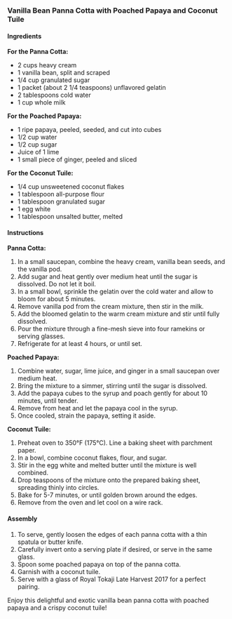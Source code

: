 ### Vanilla Bean Panna Cotta with Poached Papaya and Coconut Tuile

#### Ingredients

**For the Panna Cotta:**
- 2 cups heavy cream
- 1 vanilla bean, split and scraped
- 1/4 cup granulated sugar
- 1 packet (about 2 1/4 teaspoons) unflavored gelatin
- 2 tablespoons cold water
- 1 cup whole milk

**For the Poached Papaya:**
- 1 ripe papaya, peeled, seeded, and cut into cubes
- 1/2 cup water
- 1/2 cup sugar
- Juice of 1 lime
- 1 small piece of ginger, peeled and sliced

**For the Coconut Tuile:**
- 1/4 cup unsweetened coconut flakes
- 1 tablespoon all-purpose flour
- 1 tablespoon granulated sugar
- 1 egg white
- 1 tablespoon unsalted butter, melted

#### Instructions

**Panna Cotta:**
1. In a small saucepan, combine the heavy cream, vanilla bean seeds, and the vanilla pod.
2. Add sugar and heat gently over medium heat until the sugar is dissolved. Do not let it boil.
3. In a small bowl, sprinkle the gelatin over the cold water and allow to bloom for about 5 minutes.
4. Remove vanilla pod from the cream mixture, then stir in the milk.
5. Add the bloomed gelatin to the warm cream mixture and stir until fully dissolved.
6. Pour the mixture through a fine-mesh sieve into four ramekins or serving glasses.
7. Refrigerate for at least 4 hours, or until set.

**Poached Papaya:**
1. Combine water, sugar, lime juice, and ginger in a small saucepan over medium heat.
2. Bring the mixture to a simmer, stirring until the sugar is dissolved.
3. Add the papaya cubes to the syrup and poach gently for about 10 minutes, until tender.
4. Remove from heat and let the papaya cool in the syrup.
5. Once cooled, strain the papaya, setting it aside.

**Coconut Tuile:**
1. Preheat oven to 350°F (175°C). Line a baking sheet with parchment paper.
2. In a bowl, combine coconut flakes, flour, and sugar.
3. Stir in the egg white and melted butter until the mixture is well combined.
4. Drop teaspoons of the mixture onto the prepared baking sheet, spreading thinly into circles.
5. Bake for 5-7 minutes, or until golden brown around the edges.
6. Remove from the oven and let cool on a wire rack.

#### Assembly
1. To serve, gently loosen the edges of each panna cotta with a thin spatula or butter knife.
2. Carefully invert onto a serving plate if desired, or serve in the same glass.
3. Spoon some poached papaya on top of the panna cotta.
4. Garnish with a coconut tuile.
5. Serve with a glass of Royal Tokaji Late Harvest 2017 for a perfect pairing.

Enjoy this delightful and exotic vanilla bean panna cotta with poached papaya and a crispy coconut tuile!